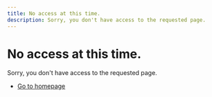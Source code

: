```yaml
---
title: No access at this time.
description: Sorry, you don't have access to the requested page.
---
```


<Hero slots="heading, text, buttons" variant="fullwidth" theme="lightest"/>

# No access at this time.

Sorry, you don't have access to the requested page.

* [Go to homepage](https://developer.adobe.com)
